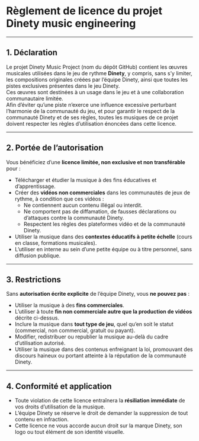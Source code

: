 # Règlement de licence du projet Dinety music engineering

---

## 1. Déclaration  
Le projet Dinety Music Project (nom du dépôt GitHub) contient les œuvres musicales utilisées dans le jeu de rythme **Dinety**, y compris, sans s’y limiter, les compositions originales créées par l’équipe Dinety, ainsi que toutes les pistes exclusives présentes dans le jeu Dinety.  
Ces œuvres sont destinées à un usage dans le jeu et à une collaboration communautaire limitée.  
Afin d’éviter qu’une piste n’exerce une influence excessive perturbant l’harmonie de la communauté du jeu, et pour garantir le respect de la communauté Dinety et de ses règles, toutes les musiques de ce projet doivent respecter les règles d’utilisation énoncées dans cette licence.

---

## 2. Portée de l’autorisation  
Vous bénéficiez d’une **licence limitée, non exclusive et non transférable** pour :  
- Télécharger et étudier la musique à des fins éducatives et d’apprentissage.  
- Créer des **vidéos non commerciales** dans les communautés de jeux de rythme, à condition que ces vidéos :  
  - Ne contiennent aucun contenu illégal ou interdit.  
  - Ne comportent pas de diffamation, de fausses déclarations ou d’attaques contre la communauté Dinety.  
  - Respectent les règles des plateformes vidéo et de la communauté Dinety.  
- Utiliser la musique dans des **contextes éducatifs à petite échelle** (cours en classe, formations musicales).  
- L’utiliser en interne au sein d’une petite équipe ou à titre personnel, sans diffusion publique.

---

## 3. Restrictions  
Sans **autorisation écrite explicite** de l’équipe Dinety, vous **ne pouvez pas** :  
- Utiliser la musique à des **fins commerciales**.  
- L’utiliser à toute **fin non commerciale autre que la production de vidéos** décrite ci-dessus.  
- Inclure la musique dans **tout type de jeu**, quel qu’en soit le statut (commercial, non commercial, gratuit ou payant).  
- Modifier, redistribuer ou republier la musique au-delà du cadre d’utilisation autorisé.  
- Utiliser la musique dans des contenus enfreignant la loi, promouvant des discours haineux ou portant atteinte à la réputation de la communauté Dinety.

---

## 4. Conformité et application  
- Toute violation de cette licence entraînera la **résiliation immédiate** de vos droits d’utilisation de la musique.  
- L’équipe Dinety se réserve le droit de demander la suppression de tout contenu en infraction.  
- Cette licence ne vous accorde aucun droit sur la marque Dinety, son logo ou tout élément de son identité visuelle.